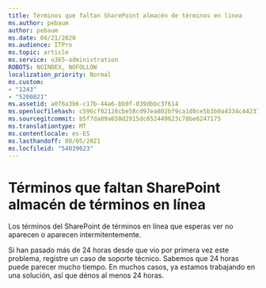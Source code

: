 ```yaml
---
title: Términos que faltan SharePoint almacén de términos en línea
ms.author: pebaum
author: pebaum
ms.date: 04/21/2020
ms.audience: ITPro
ms.topic: article
ms.service: o365-administration
ROBOTS: NOINDEX, NOFOLLOW
localization_priority: Normal
ms.custom:
- "1243"
- "5200021"
ms.assetid: a0f6a3b6-c17b-44a6-bb0f-039dbbc3f614
ms.openlocfilehash: c596cf02128cbe58cd97ea802bf9ca1d0ce5b3b0a4334c4423754d86661c525a
ms.sourcegitcommit: b5f7da89a650d2915dc652449623c78be6247175
ms.translationtype: MT
ms.contentlocale: es-ES
ms.lasthandoff: 08/05/2021
ms.locfileid: "54039623"
---
```

# <a name="terms-missing-from-sharepoint-online-term-store"></a>Términos que faltan SharePoint almacén de términos en línea

Los términos del SharePoint de términos en línea que esperas ver no aparecen o aparecen intermitentemente.
  
Si han pasado más de 24 horas desde que vio por primera vez este problema, registre un caso de soporte técnico. Sabemos que 24 horas puede parecer mucho tiempo. En muchos casos, ya estamos trabajando en una solución, así que dénos al menos 24 horas.
  